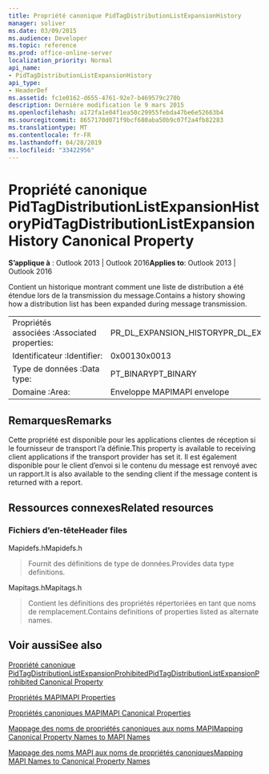 ```yaml
---
title: Propriété canonique PidTagDistributionListExpansionHistory
manager: soliver
ms.date: 03/09/2015
ms.audience: Developer
ms.topic: reference
ms.prod: office-online-server
localization_priority: Normal
api_name:
- PidTagDistributionListExpansionHistory
api_type:
- HeaderDef
ms.assetid: fc1e0162-d655-4761-92e7-b469579c270b
description: Dernière modification le 9 mars 2015
ms.openlocfilehash: a172fa1e04f1ea50c29955febda47be6e52663b4
ms.sourcegitcommit: 8657170d071f9bcf680aba50b9c07f2a4fb82283
ms.translationtype: MT
ms.contentlocale: fr-FR
ms.lasthandoff: 04/28/2019
ms.locfileid: "33422956"
---
```

# <a name="pidtagdistributionlistexpansionhistory-canonical-property"></a><span data-ttu-id="4f5bb-103">Propriété canonique PidTagDistributionListExpansionHistory</span><span class="sxs-lookup"><span data-stu-id="4f5bb-103">PidTagDistributionListExpansionHistory Canonical Property</span></span>

  
  
<span data-ttu-id="4f5bb-104">**S’applique à** : Outlook 2013 | Outlook 2016</span><span class="sxs-lookup"><span data-stu-id="4f5bb-104">**Applies to**: Outlook 2013 | Outlook 2016</span></span> 
  
<span data-ttu-id="4f5bb-105">Contient un historique montrant comment une liste de distribution a été étendue lors de la transmission du message.</span><span class="sxs-lookup"><span data-stu-id="4f5bb-105">Contains a history showing how a distribution list has been expanded during message transmission.</span></span> 
  
|||
|:-----|:-----|
|<span data-ttu-id="4f5bb-106">Propriétés associées :</span><span class="sxs-lookup"><span data-stu-id="4f5bb-106">Associated properties:</span></span>  <br/> |<span data-ttu-id="4f5bb-107">PR_DL_EXPANSION_HISTORY</span><span class="sxs-lookup"><span data-stu-id="4f5bb-107">PR_DL_EXPANSION_HISTORY</span></span>  <br/> |
|<span data-ttu-id="4f5bb-108">Identificateur :</span><span class="sxs-lookup"><span data-stu-id="4f5bb-108">Identifier:</span></span>  <br/> |<span data-ttu-id="4f5bb-109">0x0013</span><span class="sxs-lookup"><span data-stu-id="4f5bb-109">0x0013</span></span>  <br/> |
|<span data-ttu-id="4f5bb-110">Type de données :</span><span class="sxs-lookup"><span data-stu-id="4f5bb-110">Data type:</span></span>  <br/> |<span data-ttu-id="4f5bb-111">PT_BINARY</span><span class="sxs-lookup"><span data-stu-id="4f5bb-111">PT_BINARY</span></span>  <br/> |
|<span data-ttu-id="4f5bb-112">Domaine :</span><span class="sxs-lookup"><span data-stu-id="4f5bb-112">Area:</span></span>  <br/> |<span data-ttu-id="4f5bb-113">Enveloppe MAPI</span><span class="sxs-lookup"><span data-stu-id="4f5bb-113">MAPI envelope</span></span>  <br/> |
   
## <a name="remarks"></a><span data-ttu-id="4f5bb-114">Remarques</span><span class="sxs-lookup"><span data-stu-id="4f5bb-114">Remarks</span></span>

<span data-ttu-id="4f5bb-115">Cette propriété est disponible pour les applications clientes de réception si le fournisseur de transport l’a définie.</span><span class="sxs-lookup"><span data-stu-id="4f5bb-115">This property is available to receiving client applications if the transport provider has set it.</span></span> <span data-ttu-id="4f5bb-116">Il est également disponible pour le client d’envoi si le contenu du message est renvoyé avec un rapport.</span><span class="sxs-lookup"><span data-stu-id="4f5bb-116">It is also available to the sending client if the message content is returned with a report.</span></span> 
  
## <a name="related-resources"></a><span data-ttu-id="4f5bb-117">Ressources connexes</span><span class="sxs-lookup"><span data-stu-id="4f5bb-117">Related resources</span></span>

### <a name="header-files"></a><span data-ttu-id="4f5bb-118">Fichiers d’en-tête</span><span class="sxs-lookup"><span data-stu-id="4f5bb-118">Header files</span></span>

<span data-ttu-id="4f5bb-119">Mapidefs.h</span><span class="sxs-lookup"><span data-stu-id="4f5bb-119">Mapidefs.h</span></span>
  
> <span data-ttu-id="4f5bb-120">Fournit des définitions de type de données.</span><span class="sxs-lookup"><span data-stu-id="4f5bb-120">Provides data type definitions.</span></span>
    
<span data-ttu-id="4f5bb-121">Mapitags.h</span><span class="sxs-lookup"><span data-stu-id="4f5bb-121">Mapitags.h</span></span>
  
> <span data-ttu-id="4f5bb-122">Contient les définitions des propriétés répertoriées en tant que noms de remplacement.</span><span class="sxs-lookup"><span data-stu-id="4f5bb-122">Contains definitions of properties listed as alternate names.</span></span>
    
## <a name="see-also"></a><span data-ttu-id="4f5bb-123">Voir aussi</span><span class="sxs-lookup"><span data-stu-id="4f5bb-123">See also</span></span>



[<span data-ttu-id="4f5bb-124">Propriété canonique PidTagDistributionListExpansionProhibited</span><span class="sxs-lookup"><span data-stu-id="4f5bb-124">PidTagDistributionListExpansionProhibited Canonical Property</span></span>](pidtagdistributionlistexpansionprohibited-canonical-property.md)


[<span data-ttu-id="4f5bb-125">Propriétés MAPI</span><span class="sxs-lookup"><span data-stu-id="4f5bb-125">MAPI Properties</span></span>](mapi-properties.md)
  
[<span data-ttu-id="4f5bb-126">Propriétés canoniques MAPI</span><span class="sxs-lookup"><span data-stu-id="4f5bb-126">MAPI Canonical Properties</span></span>](mapi-canonical-properties.md)
  
[<span data-ttu-id="4f5bb-127">Mappage des noms de propriétés canoniques aux noms MAPI</span><span class="sxs-lookup"><span data-stu-id="4f5bb-127">Mapping Canonical Property Names to MAPI Names</span></span>](mapping-canonical-property-names-to-mapi-names.md)
  
[<span data-ttu-id="4f5bb-128">Mappage des noms MAPI aux noms de propriétés canoniques</span><span class="sxs-lookup"><span data-stu-id="4f5bb-128">Mapping MAPI Names to Canonical Property Names</span></span>](mapping-mapi-names-to-canonical-property-names.md)


